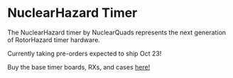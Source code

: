 # NuclearHazard Timer

The NuclearHazard timer by NuclearQuads represents the next generation of RotorHazard timer hardware.

Currently taking pre-orders expected to ship Oct 23!

Buy the base timer boards, RXs, and cases [here!](https://nuclearquads.etsy.com)
